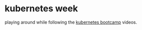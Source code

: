 # kubernetes week

playing around while following the [kubernetes bootcamp](https://kubedev.io/kubernetes-bootcamp-aula-01/) videos.
